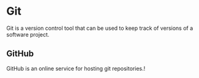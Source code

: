 # Git

Git is a version control tool that can be used to keep track of versions of a software project.

## GitHub

GitHub is an online service for hosting git repositories.!
